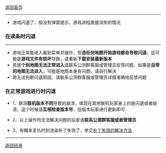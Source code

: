 [返回首页](/index.md)

***
- 游戏闪退了，指没有弹窗提示，游戏进程直接消失的情况

### 在读条时闪退

***

- 游戏正常能进入看到菜单并操作，但**选任何地图开始游戏都会导致闪退**，这可能是**游戏文件有损坏**导致，请重新**下载安装最新版本**
- 若是**个别地图无法正常进入**请联系公测群客服或管理员反馈问题，如果是**自带的地图无法进入**，可能是地图本身有问题，请自行解决
- 若无法判断闪退原因，请联系公测群客服或管理员详细准确地反馈问题



### 在正常游戏进行时闪退

- 1、群测**联机版本不同**导致的崩溃，体现在其他联机玩家身上的是闪退或者崩溃，这个时候请**互相检查版本号**，旧版本玩家进行更新即可

- 2、以上操作均无法解决问题的玩家请**联系公测群客服或者管理员**

- 3、有概率复仇时刻渲染补丁失效了，参见[补丁失效的解决方法](./Menubar-disappear.md#渲染补丁没有效果)






***
[返回目录](/QuestionNAnswer/index.md#gaming-problem)
